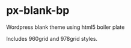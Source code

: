 px-blank-bp
===========

Wordpress blank theme using html5 boiler plate

Includes 960grid and 978grid styles.
